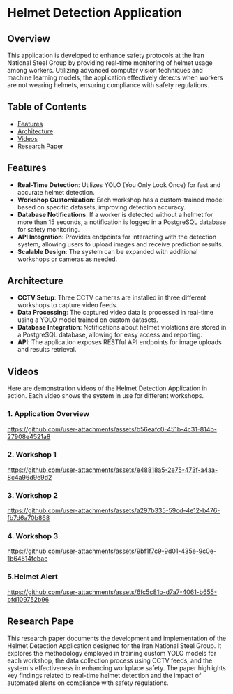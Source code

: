 # Helmet Detection Application 

## Overview
This application is developed to enhance safety protocols at the Iran National Steel Group by providing real-time monitoring of helmet usage among workers. Utilizing advanced computer vision techniques and machine learning models, the application effectively detects when workers are not wearing helmets, ensuring compliance with safety regulations.

## Table of Contents
- [Features](#features)
- [Architecture](#architecture)
- [Videos](#videos)
- [Research Paper](#research-paper)


## Features
- **Real-Time Detection**: Utilizes YOLO (You Only Look Once) for fast and accurate helmet detection.
- **Workshop Customization**: Each workshop has a custom-trained model based on specific datasets, improving detection accuracy.
- **Database Notifications**: If a worker is detected without a helmet for more than 15 seconds, a notification is logged in a PostgreSQL database for safety monitoring.
- **API Integration**: Provides endpoints for interacting with the detection system, allowing users to upload images and receive prediction results.
- **Scalable Design**: The system can be expanded with additional workshops or cameras as needed.

## Architecture
- **CCTV Setup**: Three CCTV cameras are installed in three different workshops to capture video feeds.
- **Data Processing**: The captured video data is processed in real-time using a YOLO model trained on custom datasets.
- **Database Integration**: Notifications about helmet violations are stored in a PostgreSQL database, allowing for easy access and reporting.
- **API**: The application exposes RESTful API endpoints for image uploads and results retrieval.


## Videos
Here are demonstration videos of the Helmet Detection Application in action. Each video shows the system in use for different workshops.

### 1. Application Overview
https://github.com/user-attachments/assets/b56eafc0-451b-4c31-814b-27908e4521a8


### 2. Workshop 1
https://github.com/user-attachments/assets/e48818a5-2e75-473f-a4aa-8c4a96d9e9d2



### 3. Workshop 2
https://github.com/user-attachments/assets/a297b335-59cd-4e12-b476-fb7d6a70b868

### 4. Workshop 3
https://github.com/user-attachments/assets/9bf1f7c9-9d01-435e-9c0e-1b64514fcbac

### 5.Helmet Alert
https://github.com/user-attachments/assets/6fc5c81b-d7a7-4061-b655-bfd109752b96


## Research Pape

This research paper documents the development and implementation of the Helmet Detection Application designed for the Iran National Steel Group. It explores the methodology employed in training custom YOLO models for each workshop, the data collection process using CCTV feeds, and the system's effectiveness in enhancing workplace safety. The paper highlights key findings related to real-time helmet detection and the impact of automated alerts on compliance with safety regulations.

